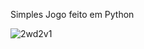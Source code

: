 Simples Jogo feito em Python

![2wd2v1](https://user-images.githubusercontent.com/48387196/54568561-71955b80-49b6-11e9-940c-25470f845661.gif)
